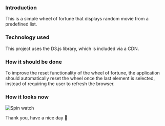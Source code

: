  ### Introduction
This is a simple wheel of fortune that displays random movie from a predefined list. 

### Technology used
This project uses the D3.js library, which is included via a CDN.

### How it should be done
To improve the reset functionality of the wheel of fortune, the application should automatically
reset the wheel once the last element is selected, instead of requiring the user to refresh the browser.

### How it looks now
![Spin watch](https://github.com/aleksagal/WheelofFortune/assets/137703211/04e965b5-fb09-4370-bc8a-5a6b9efccb16)


Thank you, have a nice day 🙂  
